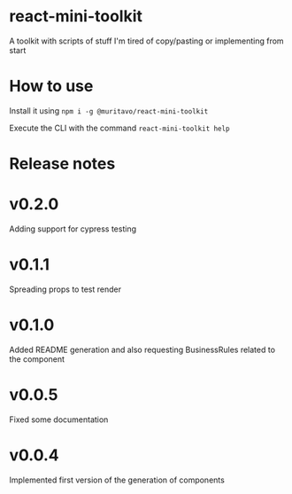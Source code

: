 # react-mini-toolkit
A toolkit with scripts of stuff I'm tired of copy/pasting or implementing from start

# How to use
Install it using
```npm i -g @muritavo/react-mini-toolkit```

Execute the CLI with the command
```react-mini-toolkit help```

# Release notes
# v0.2.0
Adding support for cypress testing
# v0.1.1
Spreading props to test render
# v0.1.0
Added README generation and also requesting BusinessRules related to the component
# v0.0.5
Fixed some documentation
# v0.0.4
Implemented first version of the generation of components